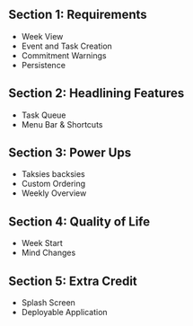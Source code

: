## Section 1: Requirements
- Week View
- Event and Task Creation
- Commitment Warnings
- Persistence

## Section 2: Headlining Features
- Task Queue
- Menu Bar & Shortcuts

## Section 3: Power Ups
- Taksies backsies
- Custom Ordering
- Weekly Overview
  
## Section 4: Quality of Life
- Week Start
- Mind Changes

## Section 5: Extra Credit
- Splash Screen
- Deployable Application